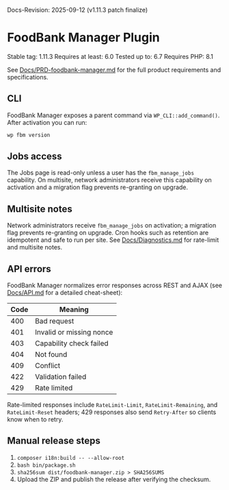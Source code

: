 Docs-Revision: 2025-09-12 (v1.11.3 patch finalize)
# FoodBank Manager Plugin

Stable tag: 1.11.3
Requires at least: 6.0
Tested up to: 6.7
Requires PHP: 8.1

See [Docs/PRD-foodbank-manager.md](../Docs/PRD-foodbank-manager.md) for the full product requirements and specifications.

## CLI

FoodBank Manager exposes a parent command via `WP_CLI::add_command()`. After
activation you can run:

```bash
wp fbm version
```

## Jobs access

The Jobs page is read-only unless a user has the `fbm_manage_jobs` capability.
On multisite, network administrators receive this capability on activation and a
migration flag prevents re-granting on upgrade.

## Multisite notes

Network administrators receive `fbm_manage_jobs` on activation; a migration flag prevents re-granting on upgrade. Cron hooks such as retention are idempotent and safe to run per site. See [Docs/Diagnostics.md](../Docs/Diagnostics.md) for rate-limit and multisite notes.

## API errors

FoodBank Manager normalizes error responses across REST and AJAX (see [Docs/API.md](../Docs/API.md) for a detailed cheat-sheet):

| Code | Meaning |
| ---- | ------- |
| 400 | Bad request |
| 401 | Invalid or missing nonce |
| 403 | Capability check failed |
| 404 | Not found |
| 409 | Conflict |
| 422 | Validation failed |
| 429 | Rate limited |

Rate-limited responses include `RateLimit-Limit`, `RateLimit-Remaining`, and `RateLimit-Reset` headers; 429 responses also send `Retry-After` so clients know when to retry.

## Manual release steps

1. `composer i18n:build -- --allow-root`
2. `bash bin/package.sh`
3. `sha256sum dist/foodbank-manager.zip > SHA256SUMS`
4. Upload the ZIP and publish the release after verifying the checksum.
